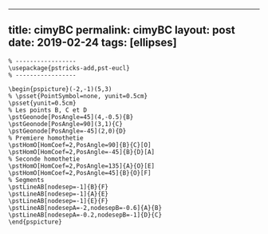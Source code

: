---
 title: cimyBC
 permalink: cimyBC
 layout: post
 date: 2019-02-24
 tags: [ellipses]
 ---

```latex% Dans le préambule
% -----------------
\usepackage{pstricks-add,pst-eucl}
% -----------------

\begin{pspicture}(-2,-1)(5,3)
% \psset{PointSymbol=none, yunit=0.5cm}
\psset{yunit=0.5cm}
% Les points B, C et D
\pstGeonode[PosAngle=45](4,-0.5){B}
\pstGeonode[PosAngle=90](3,1){C}
\pstGeonode[PosAngle=-45](2,0){D}
% Premiere homothetie
\pstHomO[HomCoef=2,PosAngle=90]{B}{C}[O]
\pstHomO[HomCoef=2,PosAngle=-45]{B}{D}[A]
% Seconde homothetie
\pstHomO[HomCoef=2,PosAngle=135]{A}{O}[E]
\pstHomO[HomCoef=2,PosAngle=45]{B}{O}[F]
% Segments
\pstLineAB[nodesep=-1]{B}{F}
\pstLineAB[nodesep=-1]{A}{E}
\pstLineAB[nodesep=-1]{E}{F}
\pstLineAB[nodesepA=-2,nodesepB=-0.6]{A}{B}
\pstLineAB[nodesepA=-0.2,nodesepB=-1]{D}{C}
\end{pspicture}
```